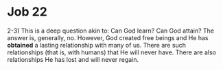 # Job 22


2-3) This is a deep question akin to: Can God learn?  Can God attain?
     The answer is, generally, no.
     However, God created free beings and He has __obtained__ a lasting relationship with many of us.
     There are such relationships (that is, with humans) that He will never have.
     There are also relationships He has lost and will never regain.

